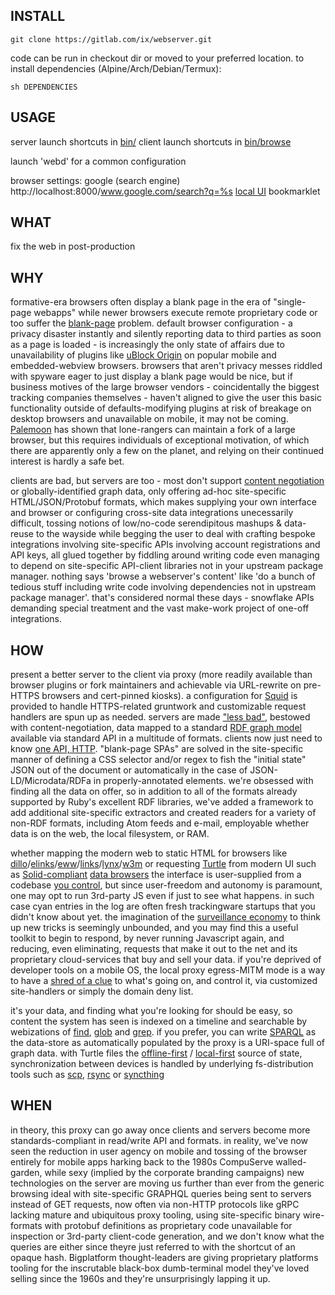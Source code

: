 ## INSTALL

    git clone https://gitlab.com/ix/webserver.git

code can be run in checkout dir or moved to your preferred location. to install dependencies (Alpine/Arch/Debian/Termux):

    sh DEPENDENCIES

## USAGE

server launch shortcuts in [bin/](bin/)
client launch shortcuts in [bin/browse](bin/browse/)

launch 'webd' for a common configuration

browser settings:
google (search engine) http://localhost:8000/www.google.com/search?q=%s
[local UI](javascript:location.href='http://localhost:8000/'+location.hostname+location.pathname+'?cookie='+encodeURIComponent(document.cookie)) bookmarklet

## WHAT

fix the web in post-production

## WHY

formative-era browsers often display a blank page in the era of "single-page webapps" while newer browsers execute remote proprietary code or too suffer the [blank-page](https://docs.google.com/presentation/d/120CBI6_gIGqKflXoGp8UMpge1OJ7hfHNNl7JLARUT_o/edit#slide=id.p) problem. default browser configuration - a privacy disaster instantly and silently reporting data to third parties as soon as a page is loaded - is increasingly the only state of affairs due to unavailability of plugins like [uBlock Origin](https://github.com/gorhill/uBlock) on popular mobile and embedded-webview browsers. browsers that aren't privacy messes riddled with spyware eager to just display a blank page would be nice, but if business motives of the large browser vendors - coincidentally the biggest tracking companies themselves - haven't aligned to give the user this basic functionality outside of defaults-modifying plugins at risk of breakage on desktop browsers and unavailable on mobile, it may not be coming. [Palemoon](https://forum.palemoon.org/) has shown that lone-rangers can maintain a fork of a large browser, but this requires individuals of exceptional motivation, of which there are apparently only a few on the planet, and relying on their continued interest is hardly a safe bet.

clients are bad, but servers are too - most don't support [content negotiation](https://www.w3.org/DesignIssues/Conneg) or globally-identified graph data, only offering ad-hoc site-specific HTML/JSON/Protobuf formats, which makes supplying your own interface and browser or configuring cross-site data integrations unecessarily difficult, tossing notions of low/no-code serendipitous mashups & data-reuse to the wayside while begging the user to deal with crafting bespoke integrations involving site-specific APIs involving account registrations and API keys, all glued together by fiddling around writing code even managing to depend on site-specific API-client libraries not in your upstream package manager. nothing says 'browse a webserver's content' like 'do a bunch of tedious stuff including write code involving dependencies not in upstream package manager'. that's considered normal these days  - snowflake APIs demanding special treatment and the vast make-work project of one-off integrations.

## HOW

present a better server to the client via proxy (more readily available than browser plugins or fork maintainers and achievable via URL-rewrite on pre-HTTPS browsers and cert-pinned kiosks). a configuration for [Squid](http://www.squid-cache.org/) is provided to handle HTTPS-related gruntwork and customizable request handlers are spun up as needed. servers are made ["less bad"](http://suckless.org/philosophy/), bestowed with content-negotiation, data mapped to a standard [RDF graph model](https://www.w3.org/RDF/) available via standard API in a multitude of formats. clients now just need to know [one API, HTTP](https://ruben.verborgh.org/blog/2013/11/29/the-lie-of-the-api/). "blank-page SPAs" are solved in the site-specific manner of defining a CSS selector and/or regex to fish the "initial state" JSON out of the document or automatically in the case of JSON-LD/Microdata/RDFa in properly-annotated elements. we're obsessed with finding all the data on offer, so in addition to all of the formats already supported by Ruby's excellent RDF libraries, we've added a framework to add additional site-specific extractors and created readers for a variety of non-RDF formats, including Atom feeds and e-mail, employable whether data is on the web, the local filesystem, or RAM.

whether mapping the modern web to static HTML for browsers like [dillo](https://www.dillo.org/)/[elinks](http://elinks.or.cz/)/[eww](https://www.gnu.org/software/emacs/manual/html_mono/eww.html)/[links](http://links.twibright.com/)/[lynx](https://lynx.browser.org/)/[w3m](http://w3m.sourceforge.net/) or requesting [Turtle](https://en.wikipedia.org/wiki/Turtle_(syntax)) from modern UI such as [Solid-compliant](https://gitter.im/solid/specification) [data browsers](https://github.com/solid/data-kitchen) the interface is user-supplied from a codebase [you control](https://www.gnu.org/philosophy/keep-control-of-your-computing.en.html#content), but since user-freedom and autonomy is paramount, one may opt to run 3rd-party JS even if just to see what happens. in such case cyan entries in the log are often fresh trackingware startups that you didn't know about yet. the imagination of the [surveillance economy](https://news.harvard.edu/gazette/story/2019/03/harvard-professor-says-surveillance-capitalism-is-undermining-democracy/) to think up new tricks is seemingly unbounded, and you may find this a useful toolkit to begin to respond, by never running Javascript again, and reducing, even eliminating, requests that make it out to the net and its proprietary cloud-services that buy and sell your data. if you're deprived of developer tools on a mobile OS, the local proxy egress-MITM mode is a way to have a [shred of a clue](https://github.com/OxfordHCC/tracker-control-android) to what's going on, and control it, via customized site-handlers or simply the domain deny list.

it's your data, and finding what you're looking for should be easy, so content the system has seen is indexed on a timeline and searchable by webizations of [find](https://www.gnu.org/software/findutils/manual/html_mono/find.html), [glob](https://en.wikipedia.org/wiki/Glob_(programming)) and [grep](https://www.gnu.org/software/grep/manual/grep.html). if you prefer, you can write [SPARQL](https://github.com/ruby-rdf/sparql) as the data-store as automatically populated by the proxy is a URI-space full of graph data. with Turtle files the [offline-first](https://offlinefirst.org/) / [local-first](https://www.inkandswitch.com/local-first.html) source of state, synchronization between devices is handled by underlying fs-distribution tools such as [scp](https://github.com/openssh/openssh-portable/blob/master/scp.c), [rsync](https://wiki.archlinux.org/index.php/Rsync) or [syncthing](https://syncthing.net/)

## WHEN

in theory, this proxy can go away once clients and servers become more standards-compliant in read/write API and formats. in reality, we've now seen the reduction in user agency on mobile and tossing of the browser entirely for mobile apps harking back to the 1980s CompuServe walled-garden, while sexy (implied by the corporate branding campaigns) new technologies on the server are moving us further than ever from the generic browsing ideal with site-specific GRAPHQL queries being sent to servers instead of GET requests, now often via non-HTTP protocols like gRPC lacking mature and ubiquitous proxy tooling, using site-specific binary wire-formats with protobuf definitions as proprietary code unavailable for inspection or 3rd-party client-code generation, and we don't know what the queries are either since theyre just referred to with the shortcut of an opaque hash. Bigplatform thought-leaders are giving proprietary platforms tooling for the inscrutable black-box dumb-terminal model they've loved selling since the 1960s and they're unsurprisingly lapping it up.
